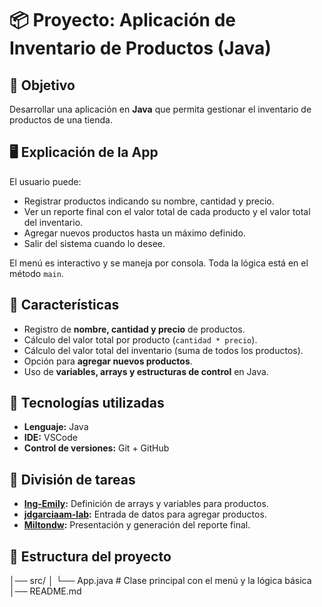 
# 📦 Proyecto: Aplicación de Inventario de Productos (Java)

## 🎯 Objetivo
Desarrollar una aplicación en **Java** que permita gestionar el inventario de productos de una tienda.

## 🖥️ Explicación de la App

El usuario puede:
- Registrar productos indicando su nombre, cantidad y precio.
- Ver un reporte final con el valor total de cada producto y el valor total del inventario.
- Agregar nuevos productos hasta un máximo definido.
- Salir del sistema cuando lo desee.

El menú es interactivo y se maneja por consola. Toda la lógica está en el método `main`.

## 📝 Características
- Registro de **nombre, cantidad y precio** de productos.
- Cálculo del valor total por producto (`cantidad * precio`).
- Cálculo del valor total del inventario (suma de todos los productos).
- Opción para **agregar nuevos productos**.
- Uso de **variables, arrays y estructuras de control** en Java.

## 🔧 Tecnologías utilizadas
- **Lenguaje:** Java 
- **IDE:** VSCode
- **Control de versiones:** Git + GitHub

## 👥 División de tareas
- **[Ing-Emily](https://github.com/Ing-Emily):** Definición de arrays y variables para productos.
- **[jdgarciaam-lab](https://github.com/jdgarciaam-lab):** Entrada de datos para agregar productos.
- **[Miltondw](https://github.com/miltondw):** Presentación y generación del reporte final.

## 📂 Estructura del proyecto
│── src/
│   └── App.java                 # Clase principal con el menú y la lógica básica
│── README.md
